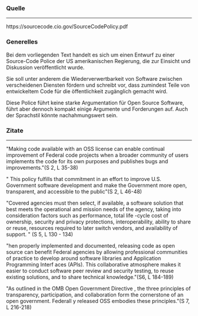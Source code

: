 <h3> Quelle </h3>
<hr>
https://sourcecode.cio.gov/SourceCodePolicy.pdf
<h3> Generelles</h3>
Bei dem vorliegenden Text handelt es sich um einen Entwurf zu einer Source-Code Police der US amerikanischen Regierung, die zur Einsicht und Diskussion veröffentlicht wurde.
<p>Sie soll unter anderem die Wiederverwertbarkeit von Software zwischen verscheidenen Diensten fördern und schreibt vor, dass zumindest Teile von entwickeltem Code für die öffentlichkeit zugänglich gemacht wird.
<p>Diese Police führt keine starke Argumentation für Open Source Software, führt aber dennoch kompakt einige Argumente und Forderungen auf. Auch der Sprachstil könnte nachahmungswert sein.

<h3>Zitate</h3>
<hr>
"Making code available with an OSS license can enable continual improvement of Federal code projects when a broader community of users implements the code for its own purposes and publishes bugs and improvements."(S 2, L 35-38)
<p>" This policy fulfills that commitment in an effort to improve U.S. Government software development and make the Government more open, transparent, and accessible to the public"(S 2, L 46-48)
<p>"Covered agencies must then select, if available, a software solution that best meets the operational and mission needs of the agency, taking into consideration factors such as performance, total life
-cycle cost of ownership, security and privacy protections, interoperability, ability to share or reuse, resources required to later switch vendors, and availability of support. " (S 5, L 130 - 134)
<p>"hen properly implemented and documented, releasing code as open source can benefit Federal agencies by allowing professional communities of practice to develop around software libraries and Application Programming Interf
aces (APIs). This collaborative atmosphere makes it easier to conduct software peer review and security testing, to reuse existing solutions, and to share technical knowledge."(S6, L 184-189)
<p>"As outlined in the OMB 
Open Government Directive
, the three principles of transparency, participation, and collaboration form the cornerstone of an open government. Federall
y released 
OSS embodies these principles."(S 7, L 216-218)
<p>

